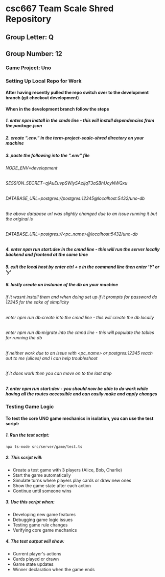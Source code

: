# csc667 Team Scale Shred Repository

## Group Letter: Q

## Group Number: 12

### Game Project: Uno

### Setting Up Local Repo for Work

#### After having recently pulled the repo switch over to the development branch (git checkout development)

#### When in the development branch follow the steps

##### 1. enter npm install in the cmdn line - this will install dependencies from the package.json

##### 2. create ".env." in the term-project-scale-shred directory on your machine

##### 3. paste the following into the ".env" file

###### NODE_ENV=development

###### SESSION_SECRET=qjAuEuvpSWlySAcljqT3aSBhUcyNWQxu

###### DATABASE_URL=postgres://postgres:12345@localhost:5432/uno-db

###### the above database url was slightly changed due to an issue running it but the original is

###### DATABASE_URL=postgres://<pc_name>@localhost:5432/uno-db

##### 4. enter npm run start:dev in the cmnd line - this will run the server locally backend and frontend at the same time

##### 5. exit the local host by enter ctrl + c in the command line then enter 'Y' or 'y'

##### 6. lastly create an instance of the db on your machine

###### if it wasnt install them and when doing set up if it prompts for password do 12345 for the sake of simplicity

###### enter npm run db:create into the cmnd line - this will create the db locally

###### enter npm run db:migrate into the cmnd line - this will populate the tables for running the db

###### if neither work due to an issue with <pc_name> or postgres:12345 reach out to me (ulices) and i can help troubleshoot

###### if it does work then you can move on to the last step

##### 7. enter npm run start:dev - you should now be able to do work while having all the routes accessible and can easily make and apply changes

### Testing Game Logic

#### To test the core UNO game mechanics in isolation, you can use the test script:

##### 1. Run the test script:

```
npx ts-node src/server/game/test.ts
```

##### 2. This script will:

- Create a test game with 3 players (Alice, Bob, Charlie)
- Start the game automatically
- Simulate turns where players play cards or draw new ones
- Show the game state after each action
- Continue until someone wins

##### 3. Use this script when:

- Developing new game features
- Debugging game logic issues
- Testing game rule changes
- Verifying core game mechanics

##### 4. The test output will show:

- Current player's actions
- Cards played or drawn
- Game state updates
- Winner declaration when the game ends
